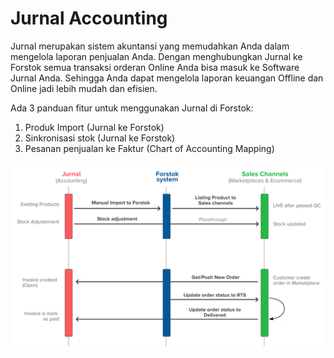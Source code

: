 # Jurnal Accounting

Jurnal merupakan sistem akuntansi yang memudahkan Anda dalam mengelola laporan penjualan Anda. Dengan menghubungkan Jurnal ke Forstok semua transaksi orderan Online Anda bisa masuk ke Software Jurnal Anda. Sehingga Anda dapat mengelola laporan keuangan Offline dan Online jadi lebih mudah dan efisien.

Ada 3  panduan fitur untuk menggunakan Jurnal di Forstok:

1. Produk Import \(Jurnal ke Forstok\)
2. Sinkronisasi stok \(Jurnal ke Forstok\)
3. Pesanan penjualan ke Faktur \(Chart of Accounting Mapping\)

![](../../../.gitbook/assets/image%20%284%29.png)

## 

